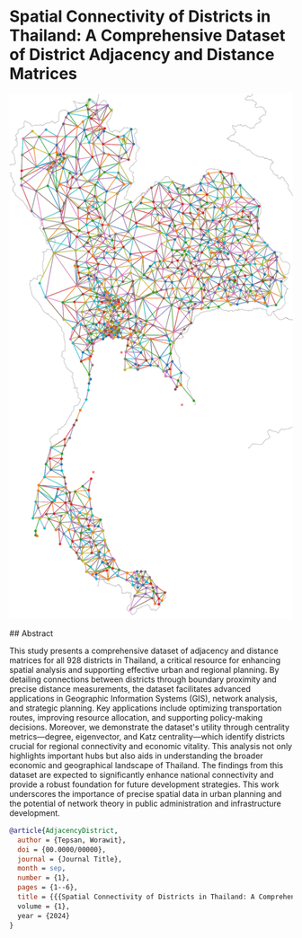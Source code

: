 # Spatial Connectivity of Districts in Thailand: A Comprehensive Dataset of District Adjacency and Distance Matrices

<p align="center">
  <img src="images/district_adjacency2.png" alt="Adjacency District Network" title="Adjacency District Network">
</p>
## Abstract

This study presents a comprehensive dataset of adjacency and distance matrices for all 928 districts in Thailand, a critical resource for enhancing spatial analysis and supporting effective urban and regional planning. By detailing connections between districts through boundary proximity and precise distance measurements, the dataset facilitates advanced applications in Geographic Information Systems (GIS), network analysis, and strategic planning. Key applications include optimizing transportation routes, improving resource allocation, and supporting policy-making decisions. Moreover, we demonstrate the dataset's utility through centrality metrics—degree, eigenvector, and Katz centrality—which identify districts crucial for regional connectivity and economic vitality. This analysis not only highlights important hubs but also aids in understanding the broader economic and geographical landscape of Thailand. The findings from this dataset are expected to significantly enhance national connectivity and provide a robust foundation for future development strategies. This work underscores the importance of precise spatial data in urban planning and the potential of network theory in public administration and infrastructure development.

```bibtex
@article{AdjacencyDistrict,
  author = {Tepsan, Worawit},
  doi = {00.0000/00000},
  journal = {Journal Title},
  month = sep,
  number = {1},
  pages = {1--6},
  title = {{{Spatial Connectivity of Districts in Thailand: A Comprehensive Dataset of District Adjacency and Distance Matrices}},
  volume = {1},
  year = {2024}
}
